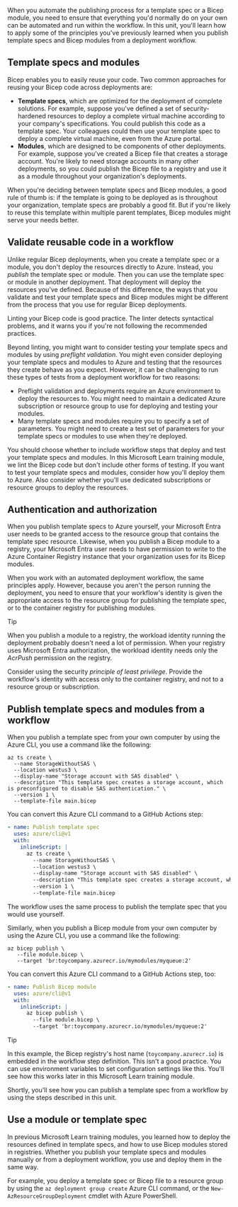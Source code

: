 When you automate the publishing process for a template spec or a Bicep module, you need to ensure that everything you'd normally do on your own can be automated and run within the workflow. In this unit, you'll learn how to apply some of the principles you've previously learned when you publish template specs and Bicep modules from a deployment workflow.

## Template specs and modules

Bicep enables you to easily reuse your code. Two common approaches for reusing your Bicep code across deployments are:

- **Template specs**, which are optimized for the deployment of complete solutions. For example, suppose you've defined a set of security-hardened resources to deploy a complete virtual machine according to your company's specifications. You could publish this code as a template spec. Your colleagues could then use your template spec to deploy a complete virtual machine, even from the Azure portal.
- **Modules**, which are designed to be components of other deployments. For example, suppose you've created a Bicep file that creates a storage account. You're likely to need storage accounts in many other deployments, so you could publish the Bicep file to a registry and use it as a module throughout your organization's deployments.

When you're deciding between template specs and Bicep modules, a good rule of thumb is: if the template is going to be deployed as is throughout your organization, template specs are probably a good fit. But if you're likely to reuse this template within multiple parent templates, Bicep modules might serve your needs better.

## Validate reusable code in a workflow

Unlike regular Bicep deployments, when you create a template spec or a module, you don't deploy the resources directly to Azure. Instead, you _publish_ the template spec or module. Then you can use the template spec or module in another deployment. That deployment will deploy the resources you've defined. Because of this difference, the ways that you validate and test your template specs and Bicep modules might be different from the process that you use for regular Bicep deployments.

Linting your Bicep code is good practice. The linter detects syntactical problems, and it warns you if you're not following the recommended practices.

Beyond linting, you might want to consider testing your template specs and modules by using _preflight validation_. You might even consider deploying your template specs and modules to Azure and testing that the resources they create behave as you expect. However, it can be challenging to run these types of tests from a deployment workflow for two reasons:

- Preflight validation and deployments require an Azure environment to deploy the resources to. You might need to maintain a dedicated Azure subscription or resource group to use for deploying and testing your modules.
- Many template specs and modules require you to specify a set of parameters. You might need to create a test set of parameters for your template specs or modules to use when they're deployed.

You should choose whether to include workflow steps that deploy and test your template specs and modules. In this Microsoft Learn training module, we lint the Bicep code but don't include other forms of testing. If you want to test your template specs and modules, consider how you'll deploy them to Azure. Also consider whether you'll use dedicated subscriptions or resource groups to deploy the resources.

## Authentication and authorization

When you publish template specs to Azure yourself, your Microsoft Entra user needs to be granted access to the resource group that contains the template spec resource. Likewise, when you publish a Bicep module to a registry, your Microsoft Entra user needs to have permission to write to the Azure Container Registry instance that your organization uses for its Bicep modules.

When you work with an automated deployment workflow, the same principles apply. However, because you aren't the person running the deployment, you need to ensure that your workflow's identity is given the appropriate access to the resource group for publishing the template spec, or to the container registry for publishing modules.

> [!TIP]
> When you publish a module to a registry, the workload identity running the deployment probably doesn't need a lot of permission. When your registry uses Microsoft Entra authorization, the workload identity needs only the _AcrPush_ permission on the registry.
>
> Consider using the security _principle of least privilege_. Provide the workflow's identity with access only to the container registry, and not to a resource group or subscription.

## Publish template specs and modules from a workflow

When you publish a template spec from your own computer by using the Azure CLI, you use a command like the following:

```azurecli
az ts create \
  --name StorageWithoutSAS \
  --location westus3 \
  --display-name "Storage account with SAS disabled" \
  --description "This template spec creates a storage account, which is preconfigured to disable SAS authentication." \
  --version 1 \
  --template-file main.bicep
```

You can convert this Azure CLI command to a GitHub Actions step:

```yaml
- name: Publish template spec
  uses: azure/cli@v1
  with:
    inlineScript: |
      az ts create \
        --name StorageWithoutSAS \
        --location westus3 \
        --display-name "Storage account with SAS disabled" \
        --description "This template spec creates a storage account, which is preconfigured to disable SAS authentication." \
        --version 1 \
        --template-file main.bicep
```

The workflow uses the same process to publish the template spec that you would use yourself.

Similarly, when you publish a Bicep module from your own computer by using the Azure CLI, you use a command like the following:

```azurecli
az bicep publish \
   --file module.bicep \
   --target 'br:toycompany.azurecr.io/mymodules/myqueue:2'
```

You can convert this Azure CLI command to a GitHub Actions step, too:

```yaml
- name: Publish Bicep module
  uses: azure/cli@v1
  with:
    inlineScript: |
      az bicep publish \
        --file module.bicep \
        --target 'br:toycompany.azurecr.io/mymodules/myqueue:2'
```

> [!TIP]
> In this example, the Bicep registry's host name (`toycompany.azurecr.io`) is embedded in the workflow step definition. This isn't a good practice. You can use environment variables to set configuration settings like this. You'll see how this works later in this Microsoft Learn training module.

Shortly, you'll see how you can publish a template spec from a workflow by using the steps described in this unit.

## Use a module or template spec

In previous Microsoft Learn training modules, you learned how to deploy the resources defined in template specs, and how to use Bicep modules stored in registries. Whether you publish your template specs and modules manually or from a deployment workflow, you use and deploy them in the same way.

For example, you deploy a template spec or Bicep file to a resource group by using the `az deployment group create` Azure CLI command, or the `New-AzResourceGroupDeployment` cmdlet with Azure PowerShell.

